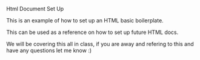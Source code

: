 Html Document Set Up

This is an example of how to set up an HTML basic boilerplate.

This can be used as a reference on how to set up future HTML docs.

We will be covering this all in class, if you are away and refering to
this and have any questions let me know :)
